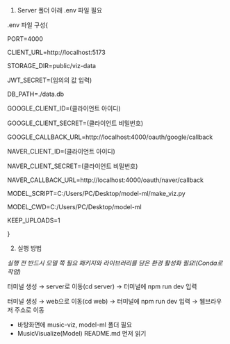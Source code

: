 1. Server 폴더 아래 .env 파일 필요

.env 파일 구성{

PORT=4000

CLIENT_URL=http://localhost:5173

STORAGE_DIR=public/viz-data

JWT_SECRET=(임의의 값 입력)

DB_PATH=./data.db

GOOGLE_CLIENT_ID=(클라이언트 아이디)

GOOGLE_CLIENT_SECRET=(클라이언트 비밀번호)

GOOGLE_CALLBACK_URL=http://localhost:4000/oauth/google/callback

NAVER_CLIENT_ID=(클라이언트 아이디)

NAVER_CLIENT_SECRET=(클라이언트 비밀번호)

NAVER_CALLBACK_URL=http://localhost:4000/oauth/naver/callback

MODEL_SCRIPT=C:/Users/PC/Desktop/model-ml/make_viz.py

MODEL_CWD=C:/Users/PC/Desktop/model-ml

KEEP_UPLOADS=1

}


2. 실행 방법

*실행 전 반드시 모델 쪽 필요 패키지와 라이브러리를 담은 환경 활성화 필요!(Conda로 작업)*

터미널 생성 → server로 이동(cd server) → 터미널에 npm run dev 입력

터미널 생성 → web으로 이동(cd web) → 터미널에 npm run dev 입력 → 웹브라우저 주소로 이동

+ 바탕화면에 music-viz, model-ml 폴더 필요
+ MusicVisualize(Model) README.md 먼저 읽기
